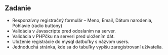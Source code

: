 ## Zadanie
- Responzívny registračný formulár – Meno, Email, Dátum narodenia, Pohlavie (radio buttony)
- Validácia v Javascripte pred odoslaním na server.
- Validácia v PHPčku na serveri pred uložením dát.
- Uloženie registrácie do mysql datbuľky s názvom users.
- Jednoduchá stránka, kde sa do tabuľky vypíšu zaregistrovaní užívatelia.
